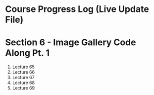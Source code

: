 # Course Progress Log (Live Update File)
# Section 6 - Image Gallery Code Along Pt. 1
1. Lecture 65
2. Lecture 66
3. Lecture 67
4. Lecture 68
5. Lecture 69